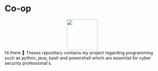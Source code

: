 # Co-op
<div id="header" align="center">
  <img src="https://media.giphy.com/media/M9gbBd9nbDrOTu1Mqx/giphy.gif](https://media2.giphy.com/media/v1.Y2lkPTc5MGI3NjExN3RwbDV4bzZ3ZDF1dGhiNHd2ZmtwMjNhcXY2eTRiaDNxZDJheXBjaCZlcD12MV9pbnRlcm5hbF9naWZfYnlfaWQmY3Q9cw/3kPDmoWdBpQPNhCnUG/giphy.gif" width="100"/>
</div>
Hi there 👋
Theses repositary contains my project regarding programming such as python, java, bash and powershell which are essential for cyber security professional's.
